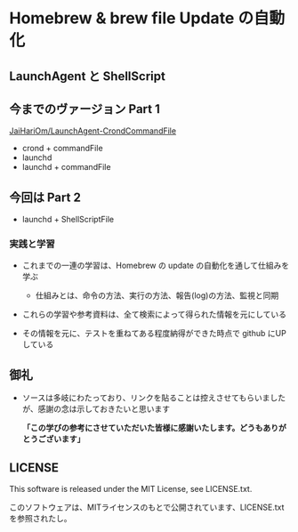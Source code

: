 # Homebrew & brew file Update の自動化

## LaunchAgent と ShellScript

## 今までのヴァージョン Part 1

[JaiHariOm/LaunchAgent-CrondCommandFile](https://github.com/JaiHariOm/LaunchAgent-CrondCommandFile)

* crond + commandFile
* launchd
* launchd + commandFile

## 今回は Part 2

* launchd + ShellScriptFile

### 実践と学習

* これまでの一連の学習は、Homebrew の update の自動化を通して仕組みを学ぶ
    * 仕組みとは、命令の方法、実行の方法、報告(log)の方法、監視と同期
    
* これらの学習や参考資料は、全て検索によって得られた情報を元にしている
* その情報を元に、テストを重ねてある程度納得ができた時点で github にUPしている

## 御礼

 * ソースは多岐にわたっており、リンクを貼ることは控えさせてもらいましたが、感謝の念は示しておきたいと思います
    
    **「この学びの参考にさせていただいた皆様に感謝いたします。どうもありがとうございます」**

## LICENSE

This software is released under the MIT License, see LICENSE.txt.

このソフトウェアは、MITライセンスのもとで公開されています、LICENSE.txtを参照されたし。